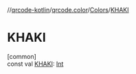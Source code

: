 //[qrcode-kotlin](../../../index.md)/[qrcode.color](../index.md)/[Colors](index.md)/[KHAKI](-k-h-a-k-i.md)

# KHAKI

[common]\
const val [KHAKI](-k-h-a-k-i.md): [Int](https://kotlinlang.org/api/latest/jvm/stdlib/kotlin-stdlib/kotlin/-int/index.html)
